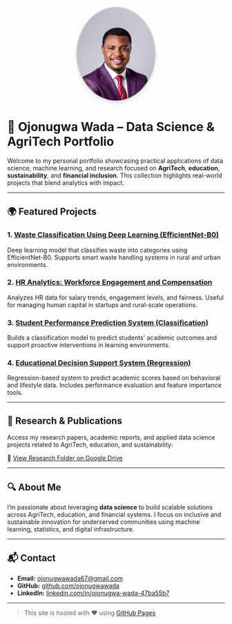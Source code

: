 <p align="center">
  <img src="ojonugwa.jpg.jpeg" alt="Ojonugwa Wada" width="180" style="border-radius: 50%; border: 2px solid #ccc; box-shadow: 0 4px 8px rgba(0,0,0,0.1);">
</p>

# 🧠 Ojonugwa Wada – Data Science & AgriTech Portfolio

Welcome to my personal portfolio showcasing practical applications of data science, machine learning, and research focused on **AgriTech**, **education**, **sustainability**, and **financial inclusion**. This collection highlights real-world projects that blend analytics with impact.

---

## 🌍 Featured Projects

### 1. [Waste Classification Using Deep Learning (EfficientNet-B0)](https://github.com/ojonugwawada/waste-classification-efficientnet)
Deep learning model that classifies waste into categories using EfficientNet-B0. Supports smart waste handling systems in rural and urban environments.

### 2. [HR Analytics: Workforce Engagement and Compensation](https://github.com/ojonugwawada/hr-engagement-performance-analysis)
Analyzes HR data for salary trends, engagement levels, and fairness. Useful for managing human capital in startups and rural-scale operations.

### 3. [Student Performance Prediction System (Classification)](https://github.com/ojonugwawada/student-performance-prediction-system)
Builds a classification model to predict students' academic outcomes and support proactive interventions in learning environments.

### 4. [Educational Decision Support System (Regression)](https://github.com/ojonugwawada/educational-decision-support-system)
Regression-based system to predict academic scores based on behavioral and lifestyle data. Includes performance evaluation and feature importance tools.

---

## 📄 Research & Publications

Access my research papers, academic reports, and applied data science projects related to AgriTech, education, and sustainability:

📂 [View Research Folder on Google Drive](https://drive.google.com/drive/folders/1vDd7Ap0YxlxNsPchmGP1xHMgB8uR_mUC?usp=drive_link)

---

## 🔍 About Me

I’m passionate about leveraging **data science** to build scalable solutions across AgriTech, education, and financial systems. I focus on inclusive and sustainable innovation for underserved communities using machine learning, statistics, and digital infrastructure.

---

## 📬 Contact

- **Email:** ojonugwawada67@gmail.com  
- **GitHub:** [github.com/ojonugwawada](https://github.com/ojonugwawada)  
- **LinkedIn:** [linkedin.com/in/ojonugwa-wada-47ba55b7](https://www.linkedin.com/in/ojonugwa-wada-47ba55b7)

---

> This site is hosted with ❤️ using [GitHub Pages](https://pages.github.com)
